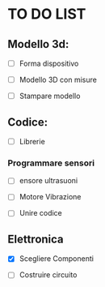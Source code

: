 # TO DO LIST
## Modello 3d:
-[ ] Forma dispositivo	

-[ ] Modello 3D con misure

-[ ] Stampare modello	


## Codice:	
-[ ] Librerie


### Programmare sensori	
-[ ] ensore ultrasuoni

-[ ] Motore Vibrazione


-[ ] Unire codice	

## Elettronica
-[X] Scegliere Componenti

-[ ] Costruire circuito
